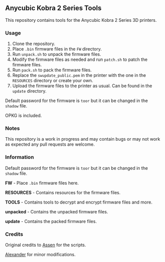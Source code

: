 ## Anycubic Kobra 2 Series Tools

This repository contains tools for the Anycubic Kobra 2 Series 3D printers.

### Usage

1. Clone the repository.
2. Place `.bin` firmware files in the `FW` directory.
3. Run `unpack.sh` to unpack the firmware files.
4. Modify the firmware files as needed and run `patch.sh` to patch the firmware files.
5. Run `pack.sh` to pack the firmware files.
6. Replace the `swupdate_public.pem` in the printer with the one in the `RESOURCES` directory or create your own.
7. Upload the firmware files to the printer as usual. Can be found in the `update` directory.

Default password for the firmware is `toor` but it can be changed in the `shadow` file.

OPKG is included.

### Notes

This repository is a work in progress and may contain bugs or may not work as expected any pull requests are welcome.

### Information

Default password for the firmware is `toor` but it can be changed in the `shadow` file.

**FW** - Place `.bin` firmware files here.

**RESOURCES** - Contains resources for the firmware files.

**TOOLS** - Contains tools to decrypt and encrypt firmware files and more.

**unpacked** - Contains the unpacked firmware files.

**update** - Contains the packed firmware files.

### Credits

Original credits to [Assen](https://klipper.discourse.group/u/AGG2020) for the scripts.

[Alexander](https://github.com/ultimateshadsform) for minor modifications.
